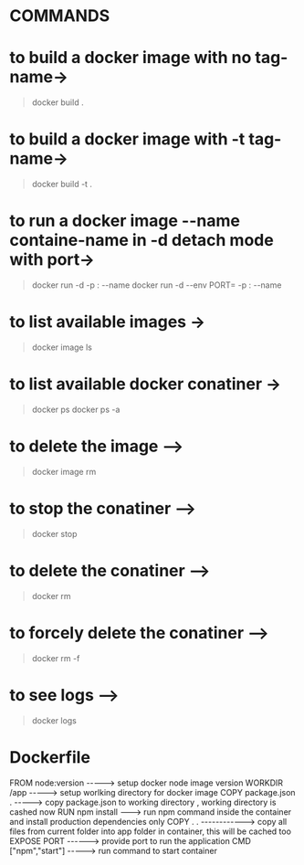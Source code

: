 # COMMANDS

# to build a docker image with no tag-name->

> docker build .

# to build a docker image with -t tag-name->

> docker build -t <image-id> .

# to run a docker image --name containe-name in -d detach mode with port->

> docker run -d -p <container-port>:<app-port> --name <container-name> <image-id>
> docker run -d --env PORT=<PORT> -p <container-port>:<PORT> --name <container-name> <image-id>

# to list available images ->

> docker image ls

# to list available docker conatiner ->

> docker ps
> docker ps -a

# to delete the image -->

> docker image rm <image-id>

# to stop the conatiner -->

> docker stop <container-name>

# to delete the conatiner -->

> docker rm <container-name>

# to forcely delete the conatiner -->

> docker rm <container-name> -f

# to see logs -->

> docker logs <container-name>

#

#

# Dockerfile

FROM node:version -----> setup docker node image version
WORKDIR /app -----> setup worlking directory for docker image
COPY package.json . -----> copy package.json to working directory , working directory is cashed now
RUN npm install ---> run npm command inside the container and install production dependencies only
COPY . . ------------> copy all files from current folder into app folder in container, this will be cached too
EXPOSE PORT ------> provide port to run the application
CMD ["npm","start"] -----> run command to start container
